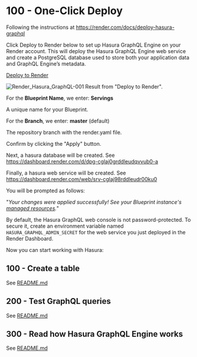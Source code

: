 # 100 - One-Click Deploy

Following the instructions at https://render.com/docs/deploy-hasura-graphql

Click Deploy to Render below to set up Hasura GraphQL Engine on your Render account. This will deploy the Hasura GraphQL Engine web service and create a PostgreSQL database used to store both your application data and GraphQL Engine’s metadata.

[Deploy to Render](https://render.com/deploy?repo=https://github.com/render-examples/hasura-graphql)

![Render_Hasura_GraphQL-001](https://user-images.githubusercontent.com/1499433/229482309-854523b1-c96c-403c-a6f4-a2be534a392c.png)
Result from "Deploy to Render".

For the **Blueprint Name**, we enter: **Servings**

A unique name for your Blueprint.

For the **Branch**, we enter: **master** (default)

The repository branch with the render.yaml file.

Confirm by clicking the "Apply" button.

Next, a hasura database will be created. See https://dashboard.render.com/d/dpg-cglaj0grddleudqvvub0-a

Finally, a hasura web service will be created. See https://dashboard.render.com/web/srv-cglaj98rddleudr00ku0

You will be prompted as follows:

"*Your changes were applied successfully! See your Blueprint instance's [managed resources](https://dashboard.render.com/blueprint/exs-cglaesseoogkndnaou3g/resources).*"



By default, the Hasura GraphQL web console is not password-protected. To secure it, create an environment variable named ```HASURA_GRAPHQL_ADMIN_SECRET``` for the web service you just deployed in the Render Dashboard.

Now you can start working with Hasura:

## 100 - Create a table

See [README.md](./100/README.md)

## 200 - Test GraphQL queries

See [README.md](./200/README.md)

## 300 - Read how Hasura GraphQL Engine works

See [README.md](./300/README.md)
